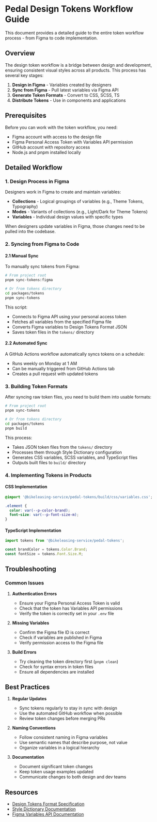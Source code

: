 # Pedal Design Tokens Workflow Guide

This document provides a detailed guide to the entire token workflow process - from Figma to code implementation.

## Overview

The design token workflow is a bridge between design and development, ensuring consistent visual styles across all products. This process has several key stages:

1. **Design in Figma** - Variables created by designers
2. **Sync from Figma** - Pull latest variables via Figma API
3. **Generate Token Formats** - Convert to CSS, SCSS, TS
4. **Distribute Tokens** - Use in components and applications

## Prerequisites

Before you can work with the token workflow, you need:

- Figma account with access to the design file
- Figma Personal Access Token with Variables API permission
- GitHub account with repository access
- Node.js and pnpm installed locally

## Detailed Workflow

### 1. Design Process in Figma

Designers work in Figma to create and maintain variables:

- **Collections** - Logical groupings of variables (e.g., Theme Tokens, Typography)
- **Modes** - Variants of collections (e.g., Light/Dark for Theme Tokens)
- **Variables** - Individual design values with specific types

When designers update variables in Figma, those changes need to be pulled into the codebase.

### 2. Syncing from Figma to Code

#### 2.1 Manual Sync

To manually sync tokens from Figma:

```bash
# From project root
pnpm sync-tokens:figma

# Or from tokens directory
cd packages/tokens
pnpm sync-tokens
```

This script:

- Connects to Figma API using your personal access token
- Fetches all variables from the specified Figma file
- Converts Figma variables to Design Tokens Format JSON
- Saves token files in the `tokens/` directory

#### 2.2 Automated Sync

A GitHub Actions workflow automatically syncs tokens on a schedule:

- Runs weekly on Monday at 1 AM
- Can be manually triggered from GitHub Actions tab
- Creates a pull request with updated tokens

### 3. Building Token Formats

After syncing raw token files, you need to build them into usable formats:

```bash
# From project root
pnpm sync-tokens

# Or from tokens directory
cd packages/tokens
pnpm build
```

This process:

- Takes JSON token files from the `tokens/` directory
- Processes them through Style Dictionary configuration
- Generates CSS variables, SCSS variables, and TypeScript files
- Outputs built files to `build/` directory

### 4. Implementing Tokens in Products

#### CSS Implementation

```css
@import '@bikeleasing-service/pedal-tokens/build/css/variables.css';

.element {
  color: var(--p-color-brand);
  font-size: var(--p-font-size-m);
}
```

#### TypeScript Implementation

```typescript
import tokens from '@bikeleasing-service/pedal-tokens';

const brandColor = tokens.Color.Brand;
const fontSize = tokens.Font.Size.M;
```

## Troubleshooting

### Common Issues

1. **Authentication Errors**

   - Ensure your Figma Personal Access Token is valid
   - Check that the token has Variables API permissions
   - Verify the token is correctly set in your `.env` file

2. **Missing Variables**

   - Confirm the Figma file ID is correct
   - Check if variables are published in Figma
   - Verify permission access to the Figma file

3. **Build Errors**
   - Try cleaning the token directory first (`pnpm clean`)
   - Check for syntax errors in token files
   - Ensure all dependencies are installed

## Best Practices

1. **Regular Updates**

   - Sync tokens regularly to stay in sync with design
   - Use the automated GitHub workflow when possible
   - Review token changes before merging PRs

2. **Naming Conventions**

   - Follow consistent naming in Figma variables
   - Use semantic names that describe purpose, not value
   - Organize variables in a logical hierarchy

3. **Documentation**
   - Document significant token changes
   - Keep token usage examples updated
   - Communicate changes to both design and dev teams

## Resources

- [Design Tokens Format Specification](https://tr.designtokens.org/format/)
- [Style Dictionary Documentation](https://amzn.github.io/style-dictionary/)
- [Figma Variables API Documentation](https://www.figma.com/developers/api#variables)
